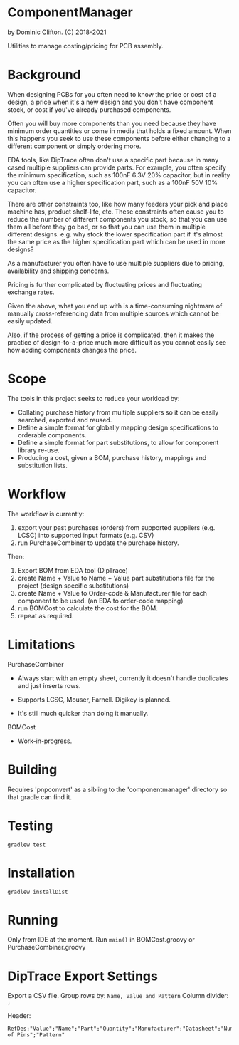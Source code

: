 ComponentManager
================

by Dominic Clifton. (C) 2018-2021

Utilities to manage costing/pricing for PCB assembly.

Background
==========

When designing PCBs for you often need to know the price or cost of a design, a price when it's a new design and you
don't have component stock, or cost if you've already purchased components.

Often you will buy more components than you need because they have minimum order quantities or come in media that holds
a fixed amount.  When this happens you seek to use these components before either changing to a different component
or simply ordering more.

EDA tools, like DipTrace often don't use a specific part because in many cased multiple suppliers can provide parts.
For example, you often specify the minimum specification, such as 100nF 6.3V 20% capacitor, but in reality you can often
use a higher specification part, such as a 100nF 50V 10% capacitor.

There are other constraints too, like how many feeders your pick and place machine has, product shelf-life, etc.  These
constraints often cause you to reduce the number of different components you stock, so that you can use them all before
they go bad, or so that you can use them in multiple different designs.  e.g.  why stock the lower specification part
if it's almost the same price as the higher specification part which can be used in more designs?

As a manufacturer you often have to use multiple suppliers due to pricing, availability and shipping concerns.

Pricing is further complicated by fluctuating prices and fluctuating exchange rates.

Given the above, what you end up with is a time-consuming nightmare of manually cross-referencing data from multiple
sources which cannot be easily updated.

Also, if the process of getting a price is complicated, then it makes the practice of design-to-a-price much more
difficult as you cannot easily see how adding components changes the price.  

Scope
=====

The tools in this project seeks to reduce your workload by:

* Collating purchase history from multiple suppliers so it can be easily searched, exported and reused.
* Define a simple format for globally mapping design specifications to orderable components.
* Define a simple format for part substitutions, to allow for component library re-use.
* Producing a cost, given a BOM, purchase history, mappings and substitution lists.

Workflow
========

The workflow is currently:
1) export your past purchases (orders) from supported suppliers (e.g. LCSC) into supported input formats (e.g. CSV) 
2) run PurchaseCombiner to update the purchase history.

Then:

1) Export BOM from EDA tool (DipTrace)
2) create Name + Value to Name + Value part substitutions file for the project (design specific substitutions)
3) create Name + Value to Order-code & Manufacturer file for each component to be used. (an EDA to order-code mapping)
4) run BOMCost to calculate the cost for the BOM.
5) repeat as required.

Limitations
===========
PurchaseCombiner
 * Always start with an empty sheet, currently it doesn't handle duplicates and just inserts rows.
 - Supports LCSC, Mouser, Farnell.  Digikey is planned.
 + It's still much quicker than doing it manually.
 
BOMCost
 - Work-in-progress.

Building
========
Requires 'pnpconvert' as a sibling to the 'componentmanager' directory so that gradle can find it.

Testing
=======

`gradlew test`

Installation
============

`gradlew installDist`

Running
=======
Only from IDE at the moment.  Run `main()` in BOMCost.groovy or PurchaseCombiner.groovy

DipTrace Export Settings
========================

Export a CSV file.
Group rows by: `Name, Value and Pattern`
Column divider: `;`


Header:
```csv
RefDes;"Value";"Name";"Part";"Quantity";"Manufacturer";"Datasheet";"Number of Pins";"Pattern"
```